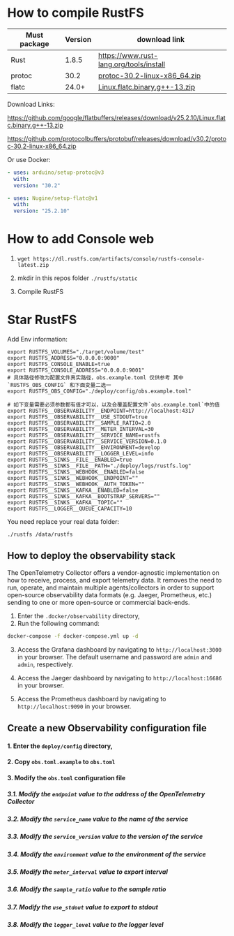 # How to compile RustFS

| Must package | Version | download link                                                                                                                    |
|--------------|---------|----------------------------------------------------------------------------------------------------------------------------------|
| Rust         | 1.8.5   | https://www.rust-lang.org/tools/install                                                                                          |
| protoc       | 30.2    | [protoc-30.2-linux-x86_64.zip](https://github.com/protocolbuffers/protobuf/releases/download/v30.2/protoc-30.2-linux-x86_64.zip) |
| flatc        | 24.0+   | [Linux.flatc.binary.g++-13.zip](https://github.com/google/flatbuffers/releases/download/v25.2.10/Linux.flatc.binary.g++-13.zip)  |

Download Links:

https://github.com/google/flatbuffers/releases/download/v25.2.10/Linux.flatc.binary.g++-13.zip

https://github.com/protocolbuffers/protobuf/releases/download/v30.2/protoc-30.2-linux-x86_64.zip

Or use Docker:

```yml
- uses: arduino/setup-protoc@v3
  with:
  version: "30.2"

- uses: Nugine/setup-flatc@v1
  with:
  version: "25.2.10"
```

# How to add Console web

1. `wget https://dl.rustfs.com/artifacts/console/rustfs-console-latest.zip`

2. mkdir in this repos folder `./rustfs/static`

3. Compile RustFS

# Star RustFS

Add Env information:

```
export RUSTFS_VOLUMES="./target/volume/test"
export RUSTFS_ADDRESS="0.0.0.0:9000"
export RUSTFS_CONSOLE_ENABLE=true
export RUSTFS_CONSOLE_ADDRESS="0.0.0.0:9001"
# 具体路径修改为配置文件真实路径，obs.example.toml 仅供参考 其中`RUSTFS_OBS_CONFIG` 和下面变量二选一
export RUSTFS_OBS_CONFIG="./deploy/config/obs.example.toml"

# 如下变量需要必须参数都有值才可以，以及会覆盖配置文件`obs.example.toml`中的值
export RUSTFS__OBSERVABILITY__ENDPOINT=http://localhost:4317
export RUSTFS__OBSERVABILITY__USE_STDOUT=true
export RUSTFS__OBSERVABILITY__SAMPLE_RATIO=2.0
export RUSTFS__OBSERVABILITY__METER_INTERVAL=30
export RUSTFS__OBSERVABILITY__SERVICE_NAME=rustfs
export RUSTFS__OBSERVABILITY__SERVICE_VERSION=0.1.0
export RUSTFS__OBSERVABILITY__ENVIRONMENT=develop
export RUSTFS__OBSERVABILITY__LOGGER_LEVEL=info
export RUSTFS__SINKS__FILE__ENABLED=true
export RUSTFS__SINKS__FILE__PATH="./deploy/logs/rustfs.log"
export RUSTFS__SINKS__WEBHOOK__ENABLED=false
export RUSTFS__SINKS__WEBHOOK__ENDPOINT=""
export RUSTFS__SINKS__WEBHOOK__AUTH_TOKEN=""
export RUSTFS__SINKS__KAFKA__ENABLED=false
export RUSTFS__SINKS__KAFKA__BOOTSTRAP_SERVERS=""
export RUSTFS__SINKS__KAFKA__TOPIC=""
export RUSTFS__LOGGER__QUEUE_CAPACITY=10
```

You need replace your real data folder:

```
./rustfs /data/rustfs
```

## How to deploy the observability stack

The OpenTelemetry Collector offers a vendor-agnostic implementation on how to receive, process, and export telemetry
data. It removes the need to run, operate, and maintain multiple agents/collectors in order to support open-source
observability data formats (e.g. Jaeger, Prometheus, etc.) sending to one or more open-source or commercial back-ends.

1. Enter the `.docker/observability` directory,
2. Run the following command:

```bash
docker-compose -f docker-compose.yml up -d
```

3. Access the Grafana dashboard by navigating to `http://localhost:3000` in your browser. The default username and
   password are `admin` and `admin`, respectively.

4. Access the Jaeger dashboard by navigating to `http://localhost:16686` in your browser.

5. Access the Prometheus dashboard by navigating to `http://localhost:9090` in your browser.

## Create a new Observability configuration file

#### 1. Enter the `deploy/config` directory,

#### 2. Copy `obs.toml.example` to `obs.toml`

#### 3. Modify the `obs.toml` configuration file

##### 3.1. Modify the `endpoint` value to the address of the OpenTelemetry Collector

##### 3.2. Modify the `service_name` value to the name of the service

##### 3.3. Modify the `service_version` value to the version of the service

##### 3.4. Modify the `environment` value to the environment of the service

##### 3.5. Modify the `meter_interval` value to export interval

##### 3.6. Modify the `sample_ratio` value to the sample ratio

##### 3.7. Modify the `use_stdout` value to export to stdout

##### 3.8. Modify the `logger_level` value to the logger level


